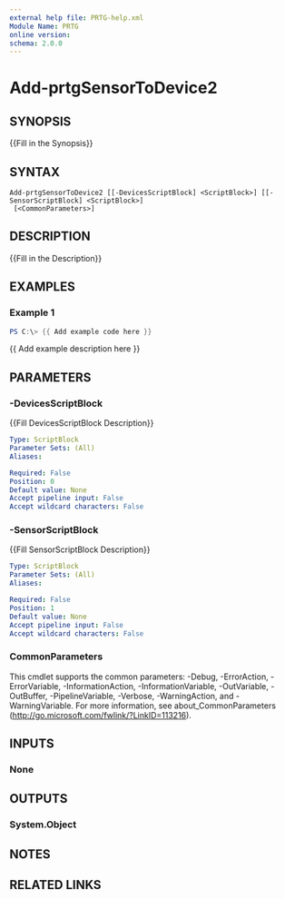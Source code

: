 ```yaml
---
external help file: PRTG-help.xml
Module Name: PRTG
online version:
schema: 2.0.0
---
```


# Add-prtgSensorToDevice2

## SYNOPSIS
{{Fill in the Synopsis}}

## SYNTAX

```
Add-prtgSensorToDevice2 [[-DevicesScriptBlock] <ScriptBlock>] [[-SensorScriptBlock] <ScriptBlock>]
 [<CommonParameters>]
```

## DESCRIPTION
{{Fill in the Description}}

## EXAMPLES

### Example 1
```powershell
PS C:\> {{ Add example code here }}
```

{{ Add example description here }}

## PARAMETERS

### -DevicesScriptBlock
{{Fill DevicesScriptBlock Description}}

```yaml
Type: ScriptBlock
Parameter Sets: (All)
Aliases:

Required: False
Position: 0
Default value: None
Accept pipeline input: False
Accept wildcard characters: False
```

### -SensorScriptBlock
{{Fill SensorScriptBlock Description}}

```yaml
Type: ScriptBlock
Parameter Sets: (All)
Aliases:

Required: False
Position: 1
Default value: None
Accept pipeline input: False
Accept wildcard characters: False
```

### CommonParameters
This cmdlet supports the common parameters: -Debug, -ErrorAction, -ErrorVariable, -InformationAction, -InformationVariable, -OutVariable, -OutBuffer, -PipelineVariable, -Verbose, -WarningAction, and -WarningVariable. For more information, see about_CommonParameters (http://go.microsoft.com/fwlink/?LinkID=113216).

## INPUTS

### None
## OUTPUTS

### System.Object
## NOTES

## RELATED LINKS
